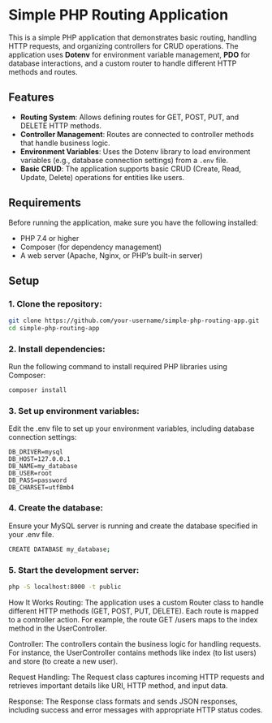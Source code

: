 # Simple PHP Routing Application

This is a simple PHP application that demonstrates basic routing, handling HTTP requests, and organizing controllers for CRUD operations. The application uses **Dotenv** for environment variable management, **PDO** for database interactions, and a custom router to handle different HTTP methods and routes.

## Features

- **Routing System**: Allows defining routes for GET, POST, PUT, and DELETE HTTP methods.
- **Controller Management**: Routes are connected to controller methods that handle business logic.
- **Environment Variables**: Uses the Dotenv library to load environment variables (e.g., database connection settings) from a `.env` file.
- **Basic CRUD**: The application supports basic CRUD (Create, Read, Update, Delete) operations for entities like users.

## Requirements

Before running the application, make sure you have the following installed:

- PHP 7.4 or higher
- Composer (for dependency management)
- A web server (Apache, Nginx, or PHP’s built-in server)

## Setup

### 1. Clone the repository:

```bash
git clone https://github.com/your-username/simple-php-routing-app.git
cd simple-php-routing-app
````

### 2. Install dependencies:

Run the following command to install required PHP libraries using Composer:

```bash
composer install
````

### 3. Set up environment variables:

Edit the .env file to set up your environment variables, including database connection settings:

````
DB_DRIVER=mysql
DB_HOST=127.0.0.1
DB_NAME=my_database
DB_USER=root
DB_PASS=password
DB_CHARSET=utf8mb4
````

### 4. Create the database:

Ensure your MySQL server is running and create the database specified in your .env file.

```bash
CREATE DATABASE my_database;
````

### 5. Start the development server:

```bash
php -S localhost:8000 -t public
```

How It Works
Routing: The application uses a custom Router class to handle different HTTP methods (GET, POST, PUT, DELETE). Each route is mapped to a controller action. For example, the route GET /users maps to the index method in the UserController.

Controller: The controllers contain the business logic for handling requests. For instance, the UserController contains methods like index (to list users) and store (to create a new user).

Request Handling: The Request class captures incoming HTTP requests and retrieves important details like URI, HTTP method, and input data.

Response: The Response class formats and sends JSON responses, including success and error messages with appropriate HTTP status codes.







